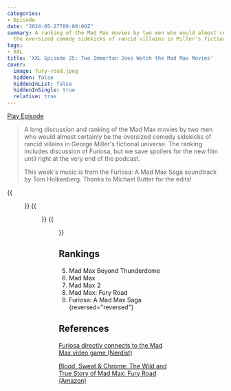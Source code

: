 ```yaml
---
categories:
- Episode
date: "2024-05-27T09:00:00Z"
summary: A ranking of the Mad Max movies by two men who would almost certainly be
  the oversized comedy sidekicks of rancid villains in Miller's fictional universe.
tags:
- XXL
title: 'XXL Episode 25: Two Immortan Joes Watch the Mad Max Movies'
cover: 
  image: fury-road.jpeg
  hidden: false
  hiddenInList: false
  hiddenInSingle: true
  relative: true
---
```


[Play Episode](https://www.patreon.com/posts/xxl-episode-25-105042762)
> A long discussion and ranking of the Mad Max movies by two men who would almost certainly be the oversized comedy sidekicks of rancid villains in George Miller's fictional universe. The ranking includes discussion of Furiosa, but we save spoilers for the new film until right at the very end of the podcast.
>
> This week's music is from the Furiosa: A Mad Max Saga soundtrack by Tom Holkenberg. Thanks to Michael Butter for the edits!

{{<figure 
    src="fury-road.jpeg" 
    alt="Fury Road" >}}
{{<figure 
    src="boomerang.jpeg" 
    alt="Boomerang" >}}
{{<figure 
    src="fareham.jpeg" 
    caption="Image Credit: melmer" 
    alt="Fareham">}}

## Rankings

5. Mad Max Beyond Thunderdome
4. Mad Max
3. Mad Max 2
2. Mad Max: Fury Road
1. Furiosa: A Mad Max Saga
{reversed="reversed"}


## References

[Furiosa directly connects to the Mad Max video game (Nerdist)](https://nerdist.com/article/furiosa-connects-2015-mad-max-video-game/)

[Blood, Sweat & Chrome: The Wild and True Story of Mad Max: Fury Road (Amazon)](https://amzn.eu/d/jbnowkK)